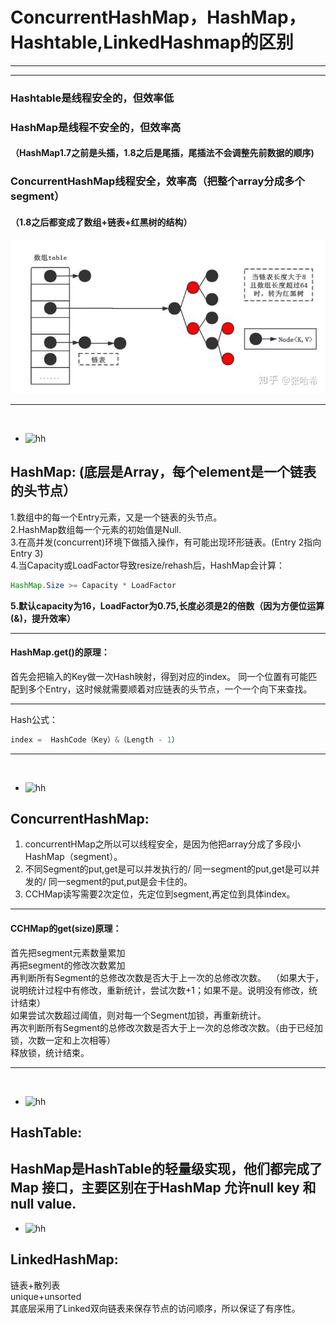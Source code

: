# ConcurrentHashMap，HashMap，Hashtable,LinkedHashmap的区别
---
---

### Hashtable是线程安全的，但效率低
### HashMap是线程不安全的，但效率高
#### （HashMap1.7之前是头插，1.8之后是尾插，尾插法不会调整先前数据的顺序)
### ConcurrentHashMap线程安全，效率高（把整个array分成多个segment）
#### （1.8之后都变成了数组+链表+红黑树的结构）
![Optional Text](https://raw.githubusercontent.com/IDGAQ/Super_Cool_Notes/main/okkk.jpg)

---

&nbsp;
&nbsp;
- ![hh](https://via.placeholder.com/15/c5f015/000000?text=+) 
## HashMap: (底层是Array，每个element是一个链表的头节点）
1.数组中的每一个Entry元素，又是一个链表的头节点。\
2.HashMap数组每一个元素的初始值是Null.\
3.在高并发(concurrent)环境下做插入操作，有可能出现环形链表。(Entry 2指向 Entry 3)\
4.当Capacity或LoadFactor导致resize/rehash后，HashMap会计算： 
```java
HashMap.Size >= Capacity * LoadFactor
```
**5.默认capacity为16，LoadFactor为0.75,长度必须是2的倍数（因为方便位运算(&)，提升效率）**

---
#### HashMap.get()的原理：
首先会把输入的Key做一次Hash映射，得到对应的index。
同一个位置有可能匹配到多个Entry，这时候就需要顺着对应链表的头节点，一个一个向下来查找。

---

Hash公式：
```java
index =  HashCode（Key）&（Length - 1） 
```
---
&nbsp;
&nbsp;
&nbsp;

- ![hh](https://via.placeholder.com/15/c5f015/000000?text=+) 
## ConcurrentHashMap:
1. concurrentHMap之所以可以线程安全，是因为他把array分成了多段小HashMap（segment）。
2. 不同Segment的put,get是可以并发执行的/ 同一segment的put,get是可以并发的/ 同一segment的put,put是会卡住的。
3. CCHMap读写需要2次定位，先定位到segment,再定位到具体index。


---
#### CCHMap的get(size)原理：
首先把segment元素数量累加\
再把segment的修改次数累加\
再判断所有Segment的总修改次数是否大于上一次的总修改次数。&nbsp;
（如果大于，说明统计过程中有修改，重新统计，尝试次数+1；如果不是。说明没有修改，统计结束）\
如果尝试次数超过阈值，则对每一个Segment加锁，再重新统计。\
再次判断所有Segment的总修改次数是否大于上一次的总修改次数。（由于已经加锁，次数一定和上次相等）\
释放锁，统计结束。

---


&nbsp;
&nbsp;
&nbsp;

- ![hh](https://via.placeholder.com/15/c5f015/000000?text=+) 
## HashTable:
HashMap是HashTable的轻量级实现，他们都完成了Map 接口，主要区别在于HashMap 允许null key 和null value.
&nbsp;
&nbsp;
&nbsp;
---
- ![hh](https://via.placeholder.com/15/c5f015/000000?text=+) 
## LinkedHashMap:
链表+散列表\
unique+unsorted\
其底层采用了Linked双向链表来保存节点的访问顺序，所以保证了有序性。
